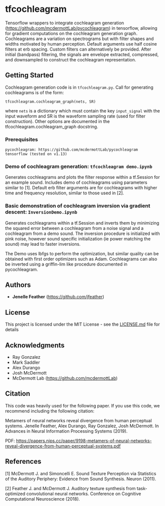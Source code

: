 # tfcochleagram 

Tensorflow wrappers to integrate cochleagram generation (https://github.com/mcdermottLab/pycochleagram) in tensorflow, allowing for gradient computations on the cochleagram generation graph. Cochleagrams are a variation on spectrograms but with filter shapes and widths motivated by human perception. Default arguments use half cosine filters at erb spacing. Custom filters can alternatively be provided. After initial (bandpass) filtering, the signals are envelope extracted, compressed, and downsampled to construct the cochleagram representation. 

## Getting Started

Cochleagram generation code is in `tfcochleagram.py`. Call for generating cochleagrams is of the form: 
    
```
tfcochleagram.cochleagram_graph(nets, SR)
```

where `nets` is a dictionary which must contain the key `input_signal` with the input waveform and SR is the waveform sampling rate (used for filter construction). Other options are documented in the tfcochleagram.cochleagram_graph docstring. 


### Prerequisites
```
pycochleagram: https://github.com/mcdermottLab/pycochleagram
tensorflow (tested on v1.13)
```

### Demo of cochleagram generation: `tfcochleagram demo.ipynb`
Generates cochleagrams and plots the filter response within a tf.Session for an example sound. Includes demo of cochleagrams using parameters similar to [1]. Default erb filter arguments are for cochleagrams with higher time and frequency resolution, similar to those used in [2].

### Basic demonstration of cochleagram inversion via gradient descent: `InversionDemo.ipynb` 
Generates cochleagrams within a tf.Session and inverts them by minimizing the squared error between a cochleagram from a noise signal and a cochleagram from a demo sound. The inversion procedure is initialized with pink noise, however sound specific initialization (ie power matching the sound) may lead to faster inversions. 

The Demo uses lbfgs to perform the optimization, but similar quality can be obtained with first order optimizers such as Adam. Cochleagrams can also be inverted using a griffin-lim like procedure documented in pycochleagram. 

## Authors
* **Jenelle Feather** (https://github.com/jfeather)

## License
This project is licensed under the MIT License - see the [LICENSE.md](LICENSE.md) file for details

## Acknowledgments
* Ray Gonzalez
* Mark Saddler
* Alex Durango
* Josh McDermott
* McDermott Lab (https://github.com/mcdermottLab)

## Citation
This code was heavily used for the following paper. If you use this code, we recommend including the following citation: 

  Metamers of neural networks reveal divergence from human perceptual systems.
  Jenelle Feather, Alex Durango, Ray Gonzalez, Josh McDermott.
  In Advances in Neural Information Processing Systems (2019).
  
  PDF: https://papers.nips.cc/paper/9198-metamers-of-neural-networks-reveal-divergence-from-human-perceptual-systems.pdf

## References
[1] McDermott J. and Simoncelli E. Sound Texture Perception via Statistics of the Auditory Periphery: Evidence from Sound Synthesis. Neuron (2011). 

[2] Feather J. and McDermott J. Auditory texture synthesis from task-optimized convolutional neural networks. Conference on Cognitive Computational Neuroscience (2018). 
